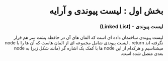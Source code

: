 <div dir="rtl">

# بخش اول : لیست پیوندی و آرایه
### لیست پیوندی - (Linked List)

لیست پیوندی ساختمان داده ای است که المان های آن در حافظه پشت سر هم قرار نگرفته اند   return
. لیست پیوندی شامل مجموعه ای از المان هاست که آن ها را با node میشناسیم و 
هرکدام از این node ها با کمک یک اشاره گر (مانند شکل زیر) به node بعدی متصل شده است.

</div>
